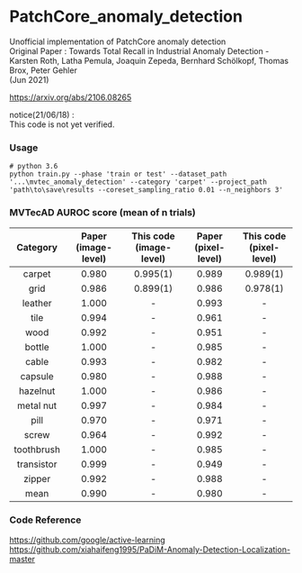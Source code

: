 # PatchCore_anomaly_detection
Unofficial implementation of PatchCore anomaly detection  
Original Paper : 
Towards Total Recall in Industrial Anomaly Detection -  
Karsten Roth, Latha Pemula, Joaquin Zepeda, Bernhard Schölkopf, Thomas Brox, Peter Gehler  
(Jun 2021) 

https://arxiv.org/abs/2106.08265

notice(21/06/18) :  
This code is not yet verified.


### Usage 
~~~
# python 3.6
python train.py --phase 'train or test' --dataset_path '...\mvtec_anomaly_detection' --category 'carpet' --project_path 'path\to\save\results --coreset_sampling_ratio 0.01 --n_neighbors 3'
~~~

### MVTecAD AUROC score (mean of n trials)
| Category | Paper<br>(image-level) | This code<br>(image-level) | Paper<br>(pixel-level) | This code<br>(pixel-level) |
| :-----: | :-: | :-: | :-: | :-: |
| carpet | 0.980 | 0.995(1) | 0.989 | 0.989(1) |
| grid | 0.986 | 0.899(1) | 0.986 | 0.978(1) |
| leather | 1.000 | - | 0.993 | - |
| tile | 0.994 | - | 0.961 | - |
| wood | 0.992 | - | 0.951 | - |
| bottle | 1.000 | - | 0.985 | - |
| cable | 0.993 | - | 0.982 | - |
| capsule | 0.980 | - | 0.988 | - |
| hazelnut | 1.000 | - | 0.986 | - |
| metal nut | 0.997 | - | 0.984 | - |
| pill | 0.970 | - | 0.971 | - |
| screw | 0.964 | - | 0.992 | - |
| toothbrush | 1.000 | - | 0.985 | - |
| transistor | 0.999 | -| 0.949 | - |
| zipper | 0.992 | - | 0.988 | - |
| mean | 0.990 | - | 0.980 | - |

### Code Reference
https://github.com/google/active-learning
https://github.com/xiahaifeng1995/PaDiM-Anomaly-Detection-Localization-master